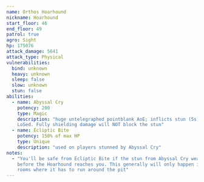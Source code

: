 ```yaml
---
name: Orthos Hoarhound
nickname: Hoarhound
start_floor: 46
end_floor: 49
patrol: true
agro: Sight
hp: 175076
attack_damage: 5641
attack_type: Physical
vulnerabilities:
  bind: unknown
  heavy: unknown
  sleep: false
  slow: unknown
  stun: false
abilities:
  - name: Abyssal Cry
    potency: 200
    type: Magic
    description: "huge untelegraphed pointblank AoE; inflicts stun (5s); can be
    LoSed. Fully shielding damage will NOT block the stun"
  - name: Ecliptic Bite
    potency: 150% of max HP
    type: Unique
    description: "used on players stunned by Abyssal Cry"
notes:
  - "You'll be safe from Ecliptic Bite if the stun from Abyssal Cry wears off
    before the Hoarhound reaches you. This generally will only happen in pit
    rooms where it has to run around the pit"
---
```

